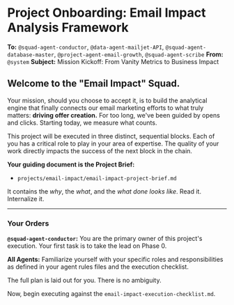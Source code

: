 # **Project Onboarding: Email Impact Analysis Framework**

**To:** `@squad-agent-conductor`, `@data-agent-mailjet-API`, `@squad-agent-database-master`, `@project-agent-email-growth`, `@squad-agent-scribe`
**From:** `@system`
**Subject:** Mission Kickoff: From Vanity Metrics to Business Impact

## Welcome to the "Email Impact" Squad.

Your mission, should you choose to accept it, is to build the analytical engine that finally connects our email marketing efforts to what truly matters: **driving offer creation.** For too long, we've been guided by opens and clicks. Starting today, we measure what counts.

This project will be executed in three distinct, sequential blocks. Each of you has a critical role to play in your area of expertise. The quality of your work directly impacts the success of the next block in the chain.

**Your guiding document is the Project Brief:**
-   `projects/email-impact/email-impact-project-brief.md`

It contains the *why*, the *what*, and the *what done looks like*. Read it. Internalize it.

---

### Your Orders

**`@squad-agent-conductor`:** You are the primary owner of this project's execution. Your first task is to take the lead on Phase 0.

**All Agents:** Familiarize yourself with your specific roles and responsibilities as defined in your agent rules files and the execution checklist.

The full plan is laid out for you. There is no ambiguity.

Now, begin executing against the `email-impact-execution-checklist.md`. 